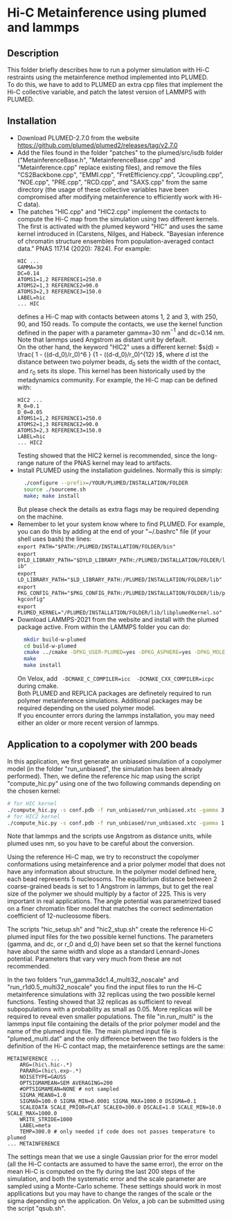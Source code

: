 # Hi-C Metainference using plumed and lammps

## Description

This folder briefly describes how to run a polymer simulation with Hi-C restraints using the metainference method implemented into PLUMED.  
To do this, we have to add to PLUMED an extra cpp files that implement the Hi-C collective variable, and patch the latest version of LAMMPS with PLUMED.

## Installation

- Download PLUMED-2.7.0 from the website  
  <https://github.com/plumed/plumed2/releases/tag/v2.7.0>
- Add the files found in the folder "patches" to the plumed/src/isdb folder ("MetainferenceBase.h", "MetainferenceBase.cpp" and "Metainference.cpp" replace existing files), and remove the files "CS2Backbone.cpp", "EMMI.cpp", "FretEfficiency.cpp", "Jcoupling.cpp", "NOE.cpp", "PRE.cpp", "RCD.cpp", and "SAXS.cpp" from the same directory (the usage of these collective variables have been compromised after modifying metainference to efficiently work with Hi-C data).
- The patches "HIC.cpp" and "HIC2.cpp" implement the contacts to compute the Hi-C map from the simulation using two different kernels. The first is activated with the plumed keyword "HIC" and uses the same kernel introduced in (Carstens, Nilges, and Habeck. "Bayesian inference of chromatin structure ensembles from population-averaged contact data." PNAS 117.14 (2020): 7824). For example:
  ```
  HIC ...
  GAMMA=30
  DC=0.14
  ATOMS1=1,2 REFERENCE1=250.0
  ATOMS2=1,3 REFERENCE2=90.0
  ATOMS3=2,3 REFERENCE3=150.0
  LABEL=hic
  ... HIC
  ```
  defines a Hi-C map with contacts between atoms 1, 2 and 3, with 250, 90, and 150 reads. To compute the contacts, we use the kernel function defined in the paper with a parameter gamma=30 nm$^{-1}$ and dc=0.14 nm. Note that lammps used Angstrom as distant unit by default.  
  On the other hand, the keyword "HIC2" uses a different kernel: $s(d) = \frac{ 1 - ((d-d_0)/r_0)^6 } {1 - ((d-d_0)/r_0)^{12} }$, where $d$ ist the distance between two polymer beads, $d_0$ sets the width of the contact, and $r_0$ sets its slope. This kernel has been historically used by the metadynamics community. For example, the Hi-C map can be defined with:
    ```
  HIC2 ...
  R_0=0.1
  D_0=0.05
  ATOMS1=1,2 REFERENCE1=250.0
  ATOMS2=1,3 REFERENCE2=90.0
  ATOMS3=2,3 REFERENCE3=150.0
  LABEL=hic
  ... HIC2
  ```
  Testing showed that the HIC2 kernel is recommended, since the long-range nature of the PNAS kernel may lead to artifacts.
- Install PLUMED using the installation guidelines. Normally this is simply:  
  ```bash
    ./configure --prefix=/YOUR/PLUMED/INSTALLATION/FOLDER
    source ./sourceme.sh
    make; make install
  ```
   But please check the details as extra flags may be required depending on the machine.
- Remember to let your system know where to find PLUMED. For example, you can do this by adding at the end of your "~/.bashrc" file (if your shell uses bash) the lines:  
  `export PATH="$PATH:/PLUMED/INSTALLATION/FOLDER/bin"`  
  `export DYLD_LIBRARY_PATH="$DYLD_LIBRARY_PATH:/PLUMED/INSTALLATION/FOLDER/lib"`  
  `export LD_LIBRARY_PATH="$LD_LIBRARY_PATH:/PLUMED/INSTALLATION/FOLDER/lib"`  
  `export PKG_CONFIG_PATH="$PKG_CONFIG_PATH:/PLUMED/INSTALLATION/FOLDER/lib/pkgconfig"`  
  `export PLUMED_KERNEL="/PLUMED/INSTALLATION/FOLDER/lib/libplumedKernel.so"`  
- Download LAMMPS-2021 from the website and install with the plumed package active. From within the LAMMPS folder you can do:
  ```bash
    mkdir build-w-plumed
    cd build-w-plumed
    cmake ../cmake -DPKG_USER-PLUMED=yes -DPKG_ASPHERE=yes -DPKG_MOLECULE=yes -DPKG_REPLICA=yes
    make
    make install
  ```
  On Velox, add ` -DCMAKE_C_COMPILER=icc  -DCMAKE_CXX_COMPILER=icpc` during cmake.  
  Both PLUMED and REPLICA packages are definetely required to run polymer metainference simulations. Additional packages may be required depending on the used polymer model.  
  If you encounter errors during the lammps installation, you may need either an older or more recent version of lammps.

## Application to a copolymer with 200 beads

In this application, we first generate an unbiased simulation of a copolymer model (in the folder "run_unbiased", the simulation has been already performed). Then, we define the reference hic map using the script "compute_hic.py" using one of the two following commands depending on the chosen kernel:
```bash
# for HIC kernel
./compute_hic.py -s conf.pdb -f run_unbiased/run_unbiased.xtc -gamma 3.0 -dc 1.4 -o hic_gamma3dc1.4.dat -avg avg_hic_gamma3dc1.4.dat
# for HIC2 kernel
./compute_hic.py -s conf.pdb -f run_unbiased/run_unbiased.xtc -gamma 1 -dc 0.5 -o hic_r1d0.5.dat -avg avg_hic_r1d0.5.dat -rational 1
```
Note that lammps and the scripts use Angstrom as distance units, while plumed uses nm, so you have to be careful about the conversion.

Using the reference Hi-C map, we try to reconstruct the copolymer conformations using metainference and a prior polymer model that does not have any information about structure. In the polymer model defined here, each bead represents 5 nucleosoms. The equilibrium distance between 2 coarse-grained beads is set to 1 Angstrom in lammps, but to get the real size of the polymer we should multiply by a factor of 225. This is very important in real applications. The angle potential was parametrized based on a finer chromatin fiber model that matches the correct sedimentation coefficient of 12-nucleosome fibers.

The scripts "hic_setup.sh" and "hic2_stup.sh" create the reference Hi-C plumed input files for the two possible kernel functions. The parameters (gamma, and dc, or r_0 and d_0) have been set so that the kernel functions have about the same width and slope as a standard Lennard-Jones potential. Parameters that vary very much from these are not recommended.

In the two folders "run_gamma3dc1.4_multi32_noscale" and "run_r1d0.5_multi32_noscale" you find the input files to run the Hi-C metainference simulations with 32 replicas using the two possible kernel functions. Testing showed that 32 replicas as sufficient to reveal subpopulations with a probability as small as 0.05. More replicas will be required to reveal even smaller populations. The file "in.run_multi" is the lammps input file containing the details of the prior polymer model and the name of the plumed input file. The main plumed input file is "plumed_multi.dat" and the only difference between the two folders is the definition of the Hi-C contact map, the metainference settings are the same:
```
METAINFERENCE ...
    ARG=(hic\.hic-.*)
    PARARG=(hic\.exp-.*)
    NOISETYPE=GAUSS
    OPTSIGMAMEAN=SEM AVERAGING=200
    #OPTSIGMAMEAN=NONE # not sampled
    SIGMA_MEAN0=1.0
    SIGMA0=100.0 SIGMA_MIN=0.0001 SIGMA_MAX=1000.0 DSIGMA=0.1
    SCALEDATA SCALE_PRIOR=FLAT SCALE0=300.0 DSCALE=1.0 SCALE_MIN=10.0 SCALE_MAX=1000.0
    WRITE_STRIDE=1000
    LABEL=meta
    TEMP=300.0 # only needed if code does not passes temperature to plumed
... METAINFERENCE

```
The settings mean that we use a single Gaussian prior for the error model (all the Hi-C contacts are assumed to have the same error), the error on the mean Hi-C is computed on the fly during the last 200 steps of the simulation, and both the systematic error and the scale parameter are sampled using a Monte-Carlo scheme. These settings should work in most appllications but you may have to change the ranges of the scale or the sigma depending on the application.
On Velox, a job can be submitted using the script "qsub.sh".